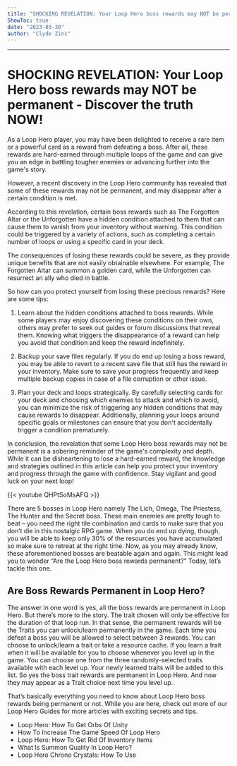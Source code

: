 ```yaml
---
title: "SHOCKING REVELATION: Your Loop Hero boss rewards may NOT be permanent - Discover the truth NOW!"
ShowToc: true 
date: "2023-03-30"
author: "Clyde Zins"
---
```

*****
# SHOCKING REVELATION: Your Loop Hero boss rewards may NOT be permanent - Discover the truth NOW!

As a Loop Hero player, you may have been delighted to receive a rare item or a powerful card as a reward from defeating a boss. After all, these rewards are hard-earned through multiple loops of the game and can give you an edge in battling tougher enemies or advancing further into the game's story.

However, a recent discovery in the Loop Hero community has revealed that some of these rewards may not be permanent, and may disappear after a certain condition is met.

According to this revelation, certain boss rewards such as The Forgotten Altar or the Unforgotten have a hidden condition attached to them that can cause them to vanish from your inventory without warning. This condition could be triggered by a variety of actions, such as completing a certain number of loops or using a specific card in your deck.

The consequences of losing these rewards could be severe, as they provide unique benefits that are not easily obtainable elsewhere. For example, The Forgotten Altar can summon a golden card, while the Unforgotten can resurrect an ally who died in battle.

So how can you protect yourself from losing these precious rewards? Here are some tips:

1. Learn about the hidden conditions attached to boss rewards. While some players may enjoy discovering these conditions on their own, others may prefer to seek out guides or forum discussions that reveal them. Knowing what triggers the disappearance of a reward can help you avoid that condition and keep the reward indefinitely.

2. Backup your save files regularly. If you do end up losing a boss reward, you may be able to revert to a recent save file that still has the reward in your inventory. Make sure to save your progress frequently and keep multiple backup copies in case of a file corruption or other issue.

3. Plan your deck and loops strategically. By carefully selecting cards for your deck and choosing which enemies to attack and which to avoid, you can minimize the risk of triggering any hidden conditions that may cause rewards to disappear. Additionally, planning your loops around specific goals or milestones can ensure that you don't accidentally trigger a condition prematurely.

In conclusion, the revelation that some Loop Hero boss rewards may not be permanent is a sobering reminder of the game's complexity and depth. While it can be disheartening to lose a hard-earned reward, the knowledge and strategies outlined in this article can help you protect your inventory and progress through the game with confidence. Stay vigilant and good luck on your next loop!

{{< youtube QHPtSoMsAFQ >}} 



There are 5 bosses in Loop Hero namely The Lich, Omega, The Priestess, The Hunter and the Secret boss. These main enemies are pretty tough to beat – you need the right tile combination and cards to make sure that you don’t die in this nostalgic RPG game. When you do end up dying, though, you will be able to keep only 30% of the resources you have accumulated so make sure to retreat at the right time. Now, as you may already know, these aforementioned bosses are beatable again and again. This might lead you to wonder “Are the Loop Hero boss rewards permanent?” Today, let’s tackle this one.
 
## Are Boss Rewards Permanent in Loop Hero?
 

 
The answer in one word is yes, all the boss rewards are permanent in Loop Hero. But there’s more to the story. The trait chosen will only be effective for the duration of that loop run. In that sense, the permanent rewards will be the Traits you can unlock/learn permanently in the game. Each time you defeat a boss you will be allowed to select between 3 rewards. You can choose to unlock/learn a trait or take a resource cache. If you learn a trait when it will be available for you to choose whenever you level up in the game. You can choose one from the three randomly-selected traits available with each level up. Your newly learned traits will be added to this list. So yes the boss trait rewards are permanent in Loop Hero. And now they may appear as a Trait choice next time you level up.
 
That’s basically everything you need to know about Loop Hero boss rewards being permanent or not. While you are here, check out more of our Loop Hero Guides for more articles with exciting secrets and tips.
 
- Loop Hero: How To Get Orbs Of Unity
 - How To Increase The Game Speed Of Loop Hero
 - Loop Hero: How To Get Rid Of Inventory Items
 - What Is Summon Quality In Loop Hero?
 - Loop Hero Chrono Crystals: How To Use




